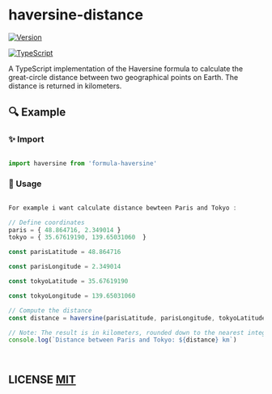 # haversine-distance

[![Version](http://img.shields.io/npm/v/formula-haversine.svg)](https://www.npmjs.org/package/formula-haversine)

[![TypeScript](https://img.shields.io/badge/TypeScript-✓-blue.svg)](https://www.typescriptlang.org/)


A TypeScript implementation of the Haversine formula to calculate the great-circle distance between two geographical points on Earth. The distance is returned in kilometers.


## 🔍️ Example


### ✨ Import


```typescript

import haversine from 'formula-haversine'

```


### 📌 Usage


```javascript

For example i want calculate distance bewteen Paris and Tokyo :

// Define coordinates
paris = { 48.864716, 2.349014 }
tokyo = { 35.67619190, 139.65031060  }

const parisLatitude = 48.864716

const parisLongitude = 2.349014

const tokyoLatitude = 35.67619190

const tokyoLongitude = 139.65031060

// Compute the distance
const distance = haversine(parisLatitude, parisLongitude, tokyoLatitude, tokyoLongitude);

// Note: The result is in kilometers, rounded down to the nearest integer.
console.log(`Distance between Paris and Tokyo: ${distance} km`)




```

## LICENSE [MIT](LICENSE)
